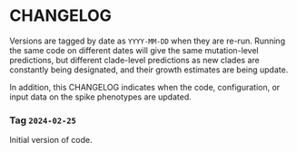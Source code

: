 # CHANGELOG

Versions are tagged by date as `YYYY-MM-DD` when they are re-run.
Running the same code on different dates will give the same mutation-level predictions, but different clade-level predictions as new clades are constantly being designated, and their growth estimates are being update.

In addition, this CHANGELOG indicates when the code, configuration, or input data on the spike phenotypes are updated.

### Tag `2024-02-25`
Initial version of code.